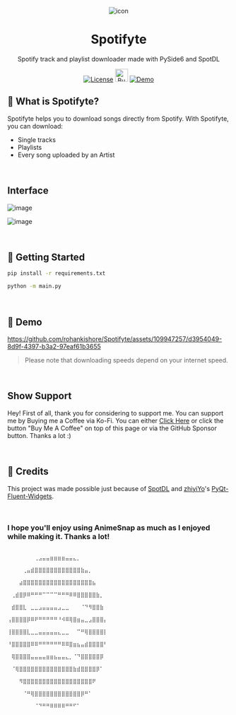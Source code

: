 <div align="center">

![icon](https://github.com/rohankishore/Spotifyte/assets/109947257/210e9e94-a767-4d6f-9d6b-cdebd8b29416)   
# Spotifyte
Spotify track and playlist downloader made with PySide6 and SpotDL

</div>

<div align="center">
  
  <a href="https://opensource.org/licenses/MIT">![License](https://img.shields.io/badge/License-MIT-yellow)</a>
  <a href='https://ko-fi.com/V7V7QZ7GS' target='_blank'><img height='36' style='border:0px;height:29px;' src='https://storage.ko-fi.com/cdn/kofi5.png?v=3' border='0' alt='Buy Me a Coffee at ko-fi.com' /></a>
  <a href="https://www.fiverr.com/rohancodespy/">![Demo](https://img.shields.io/badge/Fiverr-Hire-green)</a>
</div>

## 🎵 What is Spotifyte?
Spotifyte helps you to download songs directly from Spotify. With Spotifyte, you can download:
- Single tracks
- Playlists
- Every song uploaded by an Artist
  
<br>

## Interface

![image](https://github.com/rohankishore/Spotifyte/assets/109947257/0a629cda-fbff-4168-9e27-25bf8414b744)

![image](https://github.com/rohankishore/Spotifyte/assets/109947257/69fc68ff-08eb-43ad-b87c-3f9680c10c3f)

<br>

## 👒 Getting Started

```bash
pip install -r requirements.txt
```

```bash
python -m main.py
```

<br>


## 🌊 Demo

https://github.com/rohankishore/Spotifyte/assets/109947257/d3954049-8d9f-4397-b3a2-97eaf61b3655

> Please note that downloading speeds depend on your internet speed.

<br>

## Show Support

Hey! First of all, thank you for considering to support me. You can support me by Buying me a Coffee via Ko-Fi. You can either [Click Here](https://ko-fi.com/rohankishore) or click the button "Buy Me A Coffee" on top of this page or via the GitHub Sponsor button. Thanks a lot :)

<br>

## 💖 Credits

This project was made possible just because of [SpotDL](https://github.com/spotDL/spotify-downloader) and [zhiyiYo](https://github.com/zhiyiYo)'s [PyQt-Fluent-Widgets](https://github.com/zhiyiYo/PyQt-Fluent-Widgets).

<br>


### I hope you'll enjoy using AnimeSnap as much as I enjoyed while making it. Thanks a lot!


```
                                              ⠀⠀⠀⠀⠀⠀⠀⢀⣠⣤⣤⣶⣶⣶⣶⣤⣤⣄⡀⠀⠀⠀⠀⠀⠀⠀
                                              ⠀⠀⠀⠀⢀⣤⣾⣿⣿⣿⣿⣿⣿⣿⣿⣿⣿⣿⣿⣷⣤⡀⠀⠀⠀⠀
                                              ⠀⠀⠀⣴⣿⣿⣿⣿⣿⣿⣿⣿⣿⣿⣿⣿⣿⣿⣿⣿⣿⣿⣦⠀⠀⠀
                                              ⠀⢀⣾⣿⡿⠿⠛⠛⠛⠉⠉⠉⠉⠛⠛⠛⠿⠿⣿⣿⣿⣿⣿⣷⡀⠀
                                              ⠀⣾⣿⣿⣇⠀⣀⣀⣠⣤⣤⣤⣤⣠⣀⣀⠀⠀⠀⠈⠙⠻⣿⣿⣷⠀
                                              ⢠⣿⣿⣿⣿⡿⠿⠟⠛⠛⠛⠛⠛⠘⠺⠿⢿⣿⣶⣤⣀⣠⣿⣿⣿⡄
                                              ⢸⣿⣿⣿⣿⣇⣀⣀⣤⣤⣤⣤⣤⣄⣀⣀⠀⠀⠉⠛⢿⣿⣿⣿⣿⡇
                                              ⠘⣿⣿⣿⣿⣿⠿⠿⠛⠛⠛⠛⠛⠛⠿⠿⣿⣶⣦⣤⣾⣿⣿⣿⣿⠃
                                              ⠀⢿⣿⣿⣿⣿⣤⣤⣤⣤⣶⣶⣦⣤⣤⣄⡀⠈⠙⣿⣿⣿⣿⣿⡿⠀
                                              ⠀⠈⢿⣿⣿⣿⣿⣿⣿⣿⣿⣿⣿⣿⣿⣿⣿⣷⣾⣿⣿⣿⣿⡿⠁⠀
                                              ⠀⠀⠀⠻⣿⣿⣿⣿⣿⣿⣿⣿⣿⣿⣿⣿⣿⣿⣿⣿⣿⣿⠟⠀⠀⠀
                                              ⠀⠀⠀⠀⠈⠛⢿⣿⣿⣿⣿⣿⣿⣿⣿⣿⣿⣿⣿⡿⠛⠁⠀⠀⠀⠀
                                              ⠀⠀⠀⠀⠀⠀⠀⠈⠙⠛⠛⠿⠿⠿⠿⠛⠛⠋⠁⠀⠀⠀⠀⠀⠀⠀⠀⠀⠀⠀⠀⠀⠀⠀⠀⠀⠀⠀⠀⠀⠀⠀⠀⠀⠀⠀⠀⠀⠀⠀⠀
```
